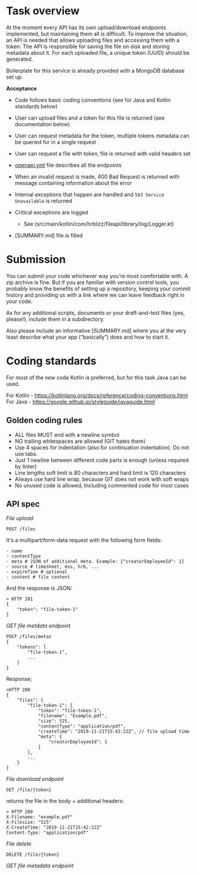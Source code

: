 # Task overview

At the moment every API has its own upload/download endpoints implemented, but maintaining them all is difficult.
To improve the situation, an API is needed that allows uploading files and accessing them with a token.
The API is responsible for saving the file on disk and storing metadata about it.
For each uploaded file, a unique token (UUID) should be generated.

Boilerplate for this service is already provided with a MongoDB database set up.

**Acceptance**
- Code follows basic coding conventions (see for Java and Kotlin standards below)
- User can upload files and a token for this file is returned (see documentation below)
- User can request metadata for the token, multiple tokens metadata can be queried for in a single request
- User can request a file with token, file is returned with valid headers set
- [openapi.yml](src/main/resources/public/docs/openapi.yml) file describes all the endpoints

- When an invalid request is made, 400 Bad Request is returned with message containing information about the error
- Internal exceptions that happen are handled and `503 Service Unavailable` is returned
- Critical exceptions are logged
  - See (src/main/kotlin/com/hrblizz/fileapi/library/log/Logger.kt)
- [SUMMARY.md] file is filled

# Submission

You can submit your code whichever way you’re most comfortable with. A zip archive is fine.
But if you are familiar with version control tools, you probably know the benefits of setting up a repository, keeping your commit history and providing us with a link where we can leave feedback right in your code.

As for any additional scripts, documents or your draft-and-test files (yes, please!), include them in a subdirectory.

Also please include an informative [SUMMARY.md] where you at the very least describe what your app (“basically”) does and how to start it.

# Coding standards

For most of the new code Kotlin is preferred, but for this task Java can be used.

For Kotlin - https://kotlinlang.org/docs/reference/coding-conventions.html
For Java - https://google.github.io/styleguide/javaguide.html

## Golden coding rules
- ALL files MUST end with a newline symbol
- NO trailing whitespaces are allowed (GIT hates them)
- Use 4 spaces for indentation (also for continuation indentation). Do not use tabs.
- Just 1 newline between different code parts is enough (unless required by linter)
- Line lengths soft limit is 80 characters and hard limit is 120 characters
- Always use hard line wrap, because GIT does not work with soft wraps
- No unused code is allowed, Including commented code for most cases

## API spec
*File upload*

    POST /files

It's a multipart/form-data request with the following form fields:

    - name
    - contentType
    - meta # JSON of additional meta. Example: {"creatorEmployeeId": 1}
    - source # timesheet, mss, hrb, ...
    - expireTime # optional
    - content # file content

And the response is JSON:

    > HTTP 201
    {
        "token": "file-token-1"
    }

*GET file metdata endpoint*

    POST /files/metas
    {
        "tokens": [
            "file-token-1",
            ...
        ]
    }

Response;

    >HTTP 200
    {
        "files": {
            "file-token-1": {
                "token": "file-token-1",
                "filename": "Example.pdf",
                "size": 525,
                "contentType": "application/pdf",
                "createTime": "2019-11-21T15:42:22Z", // file upload time
                "meta": {
                    "creatorEmployeeId": 1
                }
            },
            ...
        }
    }

*File download endpoint*

    GET /file/{token}

returns the file in the body + additional headers:

    > HTTP 200
    X-Filename: "example.pdf"
    X-Filesize: "525"
    X-CreateTime: "2019-11-21T15:42:22Z"
    Content-Type: "application/pdf"

*File delete*

    DELETE /file/{token}

*GET file metadata endpoint*
